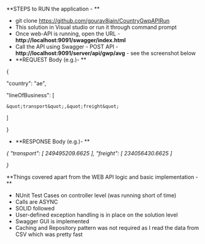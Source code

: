 **STEPS to RUN the application - **

- git clone  https://github.com/gourav8jain/CountryGwpAPIRun
- This solution in Visual studio or run it through command prompt
- Once web-API is running, open the URL -  **http://localhost:9091/swagger/index.html**
- Call the API using Swagger - POST API - **http://localhost:9091/server/api/gwp/avg** - see the screenshot below
- **REQUEST Body (e.g.)- **

{

  &quot;country&quot;: &quot;ae&quot;,

  &quot;lineOfBusiness&quot;: [

    &quot;transport&quot;,&quot;freight&quot;

  ]

}

- ​​​**RESPONSE Body (e.g.)- **

​​_{
   &quot;transport&quot;: [
     249495209.6625
   ],
   &quot;freight&quot;: [
     234056430.6625
   ]_

_}_

**Things covered apart from the WEB API logic and basic implementation - **

- NUnit Test Cases on controller level (was running short of time)
- Calls are ASYNC
- SOLID followed
- User-defined exception handling is in place on the solution level
- Swagger GUI is implemented
- Caching and Repository pattern was not required as I read the data from CSV which was pretty fast
